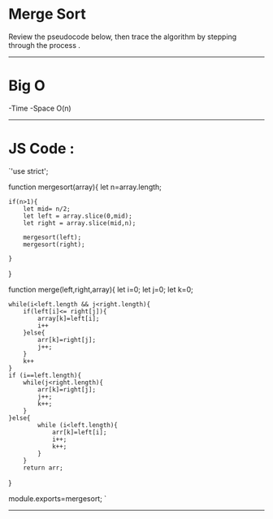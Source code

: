 # Merge Sort

Review the pseudocode below, then trace the algorithm by stepping through the process .

-----------------------------------------------------------

# Big O 
-Time 
-Space O(n)

-----------------------------------------------------------

# JS Code :

`'use strict';

function mergesort(array){
    let n=array.length;

    if(n>1){
        let mid= n/2;
        let left = array.slice(0,mid);
        let right = array.slice(mid,n);

        mergesort(left);
        mergesort(right);
     
    }

}

function merge(left,right,array){
    let i=0;
    let j=0;
    let k=0;

    while(i<left.length && j<right.length){
        if(left[i]<= right[j]){
            array[k]=left[i];
            i++
        }else{
            arr[k]=right[j];
            j++;
        }
        k++
    }
    if (i==left.length){
        while(j<right.length){
            arr[k]=right[j];
            j++;
            k++;
        }
    }else{
            while (i<left.length){
                arr[k]=left[i];
                i++;
                k++;
            }
        }
        return arr;
}


module.exports=mergesort; `

---------------------------------------------------------------------